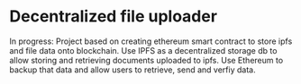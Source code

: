 # Decentralized file uploader 
In progress: Project based on creating ethereum smart contract to store ipfs and file data onto blockchain. Use IPFS as a decentralized storage db to allow storing and retrieving documents uploaded to ipfs. Use Ethereum to backup that data and allow users to retrieve, send and verfiy data. 
